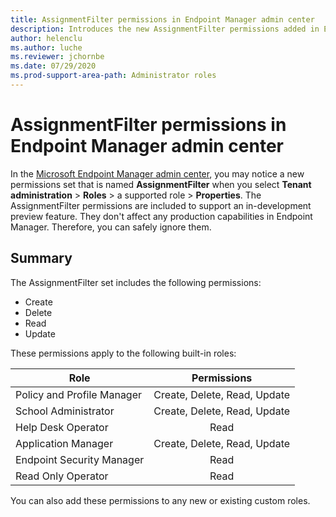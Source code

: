 ```yaml
---
title: AssignmentFilter permissions in Endpoint Manager admin center
description: Introduces the new AssignmentFilter permissions added in Endpoint Manager admin center to support an in-development feature.
author: helenclu
ms.author: luche
ms.reviewer: jchornbe
ms.date: 07/29/2020
ms.prod-support-area-path: Administrator roles
---
```

# AssignmentFilter permissions in Endpoint Manager admin center

In the [Microsoft Endpoint Manager admin center](https://go.microsoft.com/fwlink/?linkid=2109431), you may notice a new permissions set that is named **AssignmentFilter** when you select **Tenant administration** > **Roles** > a supported role > **Properties**. The AssignmentFilter permissions are included to support an in-development preview feature. They don't affect any production capabilities in Endpoint Manager. Therefore, you can safely ignore them.

## Summary

The AssignmentFilter set includes the following permissions:

- Create
- Delete
- Read
- Update

These permissions apply to the following built-in roles:

| Role | Permissions |
| --- | :---: |
| Policy and Profile Manager | Create, Delete, Read, Update |
| School Administrator | Create, Delete, Read, Update |
| Help Desk Operator | Read |
| Application Manager | Create, Delete, Read, Update |
| Endpoint Security Manager | Read |
| Read Only Operator | Read |

You can also add these permissions to any new or existing custom roles.
